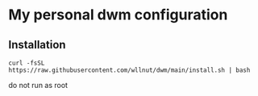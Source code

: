 # My personal dwm configuration

## Installation
```
curl -fsSL https://raw.githubusercontent.com/wllnut/dwm/main/install.sh | bash
```
do not run as root
